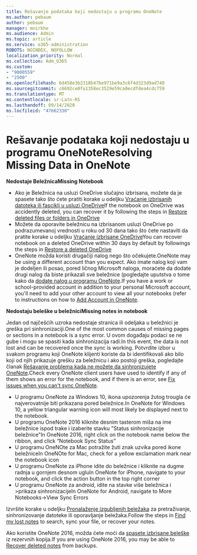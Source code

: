 ```yaml
---
title: Rešavanje podataka koji nedostaju u programu OneNote
ms.author: pebaum
author: pebaum
manager: mnirkhe
ms.audience: Admin
ms.topic: article
ms.service: o365-administration
ROBOTS: NOINDEX, NOFOLLOW
localization_priority: Normal
ms.collection: Adm_O365
ms.custom:
- "9000559"
- "2500"
ms.openlocfilehash: 6d458e3b2318b47be971be9a3c6f4d323d9ad740
ms.sourcegitcommit: c6692ce0fa1358ec3529e59ca0ecdfdea4cdc759
ms.translationtype: MT
ms.contentlocale: sr-Latn-RS
ms.lasthandoff: 09/14/2020
ms.locfileid: "47662330"
---
```

# <a name="resolving-missing-data-in-onenote"></a><span data-ttu-id="9001a-102">Rešavanje podataka koji nedostaju u programu OneNote</span><span class="sxs-lookup"><span data-stu-id="9001a-102">Resolving Missing Data in OneNote</span></span>

<span data-ttu-id="9001a-103">**Nedostaje Beležnica**</span><span class="sxs-lookup"><span data-stu-id="9001a-103">**Missing Notebook**</span></span>

- <span data-ttu-id="9001a-104">Ako je Beležnica na usluzi OneDrive slučajno izbrisana, možete da je spasete tako što ćete pratiti korake u odeljku [Vraćanje izbrisanih datoteka ili fascikli u usluzi OneDrive](https://support.office.com/article/949ada80-0026-4db3-a953-c99083e6a84f)</span><span class="sxs-lookup"><span data-stu-id="9001a-104">If the notebook on OneDrive was accidently deleted, you can recover it by following the steps in [Restore deleted files or folders in OneDrive](https://support.office.com/article/949ada80-0026-4db3-a953-c99083e6a84f)</span></span>
- <span data-ttu-id="9001a-105">Možete da oporavite beležnicu na izbrisanom usluzi OneDrive po podrazumevanoj vrednosti u roku od 30 dana tako što ćete nastaviti da pratite korake u odeljku [Vraćanje izbrisane OneDrive](https://docs.microsoft.com/onedrive/restore-deleted-onedrive)</span><span class="sxs-lookup"><span data-stu-id="9001a-105">You can recover notebook on a deleted OneDrive within 30 days by default by followings the steps in [Restore a deleted OneDrive](https://docs.microsoft.com/onedrive/restore-deleted-onedrive)</span></span>
- <span data-ttu-id="9001a-106">OneNote možda koristi drugačiji nalog nego što očekujete.</span><span class="sxs-lookup"><span data-stu-id="9001a-106">OneNote may be using a different account than you expect.</span></span> <span data-ttu-id="9001a-107">Ako imate nalog koji vam je dodeljen ili posao, pored ličnog Microsoft naloga, moraćete da dodate drugi nalog da biste prikazali sve beležnice (pogledajte uputstva o tome kako da [dodate nalog u programu OneNote](https://support.office.com/article/5afff855-54ee-47e4-a773-db048d4ac299).</span><span class="sxs-lookup"><span data-stu-id="9001a-107">If you have a work or school-provided account in addition to your personal Microsoft account, you'll need to add your other account to view all your notebooks (refer to instructions on how to [Add Account in OneNote](https://support.office.com/article/5afff855-54ee-47e4-a773-db048d4ac299).</span></span>

<span data-ttu-id="9001a-108">**Nedostaju beleške u beležnici**</span><span class="sxs-lookup"><span data-stu-id="9001a-108">**Missing notes in notebook**</span></span>

<span data-ttu-id="9001a-109">Jedan od najčešćih uzroka nedostaje stranica ili odeljaka u beležnici je greška pri sinhronizaciji.</span><span class="sxs-lookup"><span data-stu-id="9001a-109">One of the most common causes of missing pages or sections in a notebook is a sync error.</span></span> <span data-ttu-id="9001a-110">U ovom događaju podaci se ne gube i mogu se spasiti kada sinhronizacija radi.</span><span class="sxs-lookup"><span data-stu-id="9001a-110">In this event, the data is not lost and can be recovered once the sync is working.</span></span> <span data-ttu-id="9001a-111">Potvrdite izbor u svakom programu koji OneNote klijenti koriste da bi identifikovali ako bilo koji od njih prikazuje grešku za beležnicu i ako postoji greška, pogledajte članak [Rešavanje problema kada ne možete da sinhronizujete OneNote](https://support.office.com/article/299495ef-66d1-448f-90c1-b785a6968d45).</span><span class="sxs-lookup"><span data-stu-id="9001a-111">Check every OneNote client users have used to identify if any of them shows an error for the notebook, and if there is an error, see [Fix issues when you can't sync OneNote](https://support.office.com/article/299495ef-66d1-448f-90c1-b785a6968d45).</span></span>

- <span data-ttu-id="9001a-112">U programu OneNote za Windows 10, ikona upozorenja žutog trougla će najverovatnije biti prikazana pored beležnice.</span><span class="sxs-lookup"><span data-stu-id="9001a-112">In OneNote for Windows 10, a yellow triangular warning icon will most likely be displayed next to the notebook.</span></span>
- <span data-ttu-id="9001a-113">U programu OneNote 2016 kliknite desnim tasterom miša na ime beležnice ispod trake i izaberite stavku "Status sinhronizacije beležnice"</span><span class="sxs-lookup"><span data-stu-id="9001a-113">In OneNote 2016, right click on the notebook name below the ribbon, and click “Notebook Sync Status”</span></span>
- <span data-ttu-id="9001a-114">U programu OneNOte za Mac potražite žuti znak uzvika pored ikone beležnice</span><span class="sxs-lookup"><span data-stu-id="9001a-114">In OneNOte for Mac, check for a yellow exclamation mark near the notebook icon</span></span>
- <span data-ttu-id="9001a-115">U programu OneNote za iPhone idite do beležnice i kliknite na dugme radnja u gornjem desnom uglu</span><span class="sxs-lookup"><span data-stu-id="9001a-115">In OneNote for iPhone, navigate to your notebook, and click the action button in the top right corner</span></span>
- <span data-ttu-id="9001a-116">U programu OneNote za android, idite na stavke više beležnica i >prikaza sinhronizacije</span><span class="sxs-lookup"><span data-stu-id="9001a-116">In OneNote for Android, navigate to More Notebooks->View Sync Errors</span></span>

<span data-ttu-id="9001a-117">Izvršite korake u odeljku [Pronalaženje izgubljenih beležaka](https://support.office.com/article/32cb2bd7-afe7-44d2-a711-398a88421287) za pretraživanje, sinhronizovanje datoteke ili oporavljanje beležaka.</span><span class="sxs-lookup"><span data-stu-id="9001a-117">Follow the steps in [Find my lost notes](https://support.office.com/article/32cb2bd7-afe7-44d2-a711-398a88421287) to search, sync your file, or recover your notes.</span></span>

<span data-ttu-id="9001a-118">Ako koristite OneNote 2016, možda ćete moći da [spasete izbrisane beleške](https://support.office.com/article/32ed1036-74fd-4c21-bc28-033a486e6b14) iz rezervnih kopija.</span><span class="sxs-lookup"><span data-stu-id="9001a-118">If you are using OneNote 2016, you may be able to [Recover deleted notes](https://support.office.com/article/32ed1036-74fd-4c21-bc28-033a486e6b14) from backups.</span></span>